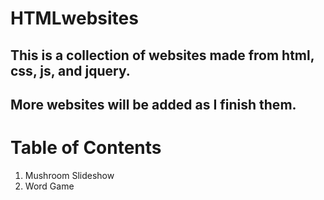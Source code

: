 # HTMLwebsites

## This is a collection of websites made from html, css, js, and jquery.
## More websites will be added as I finish them.

# Table of Contents

1. Mushroom Slideshow
2. Word Game
